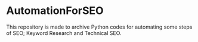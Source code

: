 # AutomationForSEO

This repository is made to archive Python codes for automating some steps of SEO; Keyword Research and Technical SEO.
